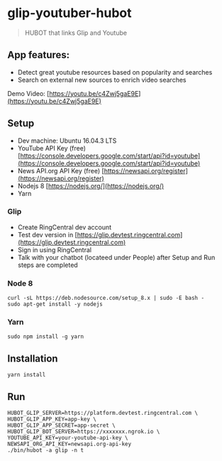 # glip-youtuber-hubot 
> HUBOT that links Glip and Youtube

## App features:

- Detect great youtube resources based on popularity and searches
- Search on external new sources to enrich video searches
 
Demo Video: [https://youtu.be/c4Zwj5gaE9E](https://youtu.be/c4Zwj5gaE9E) 

## Setup
- Dev machine: Ubuntu 16.04.3 LTS 
- YouTube API Key (free) [https://console.developers.google.com/start/api?id=youtube](https://console.developers.google.com/start/api?id=youtube)
- News API.org API Key (free) [https://newsapi.org/register](https://newsapi.org/register)
- Nodejs 8 [https://nodejs.org/](https://nodejs.org/)
- Yarn

### Glip

- Create RingCentral dev account
- Test dev version in [https://glip.devtest.ringcentral.com](https://glip.devtest.ringcentral.com)
- Sign in using RingCentral
- Talk with your chatbot (locateed under People) after Setup and Run steps are completed

### Node 8

    curl -sL https://deb.nodesource.com/setup_8.x | sudo -E bash -
    sudo apt-get install -y nodejs

### Yarn

    sudo npm install -g yarn

## Installation

    yarn install

## Run

    HUBOT_GLIP_SERVER=https://platform.devtest.ringcentral.com \
    HUBOT_GLIP_APP_KEY=app-key \
    HUBOT_GLIP_APP_SECRET=app-secret \
    HUBOT_GLIP_BOT_SERVER=https://xxxxxxx.ngrok.io \
    YOUTUBE_API_KEY=your-youtube-api-key \
    NEWSAPI_ORG_API_KEY=newsapi.org-api-key
    ./bin/hubot -a glip -n t

